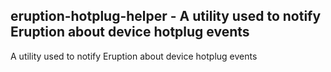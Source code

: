 ## eruption-hotplug-helper - A utility used to notify Eruption about device hotplug events

A utility used to notify Eruption about device hotplug events
